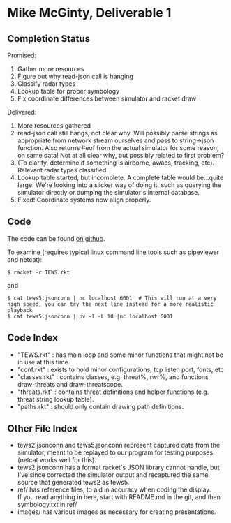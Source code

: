 Mike McGinty, Deliverable 1
===========================


Completion Status
-----------------

Promised:

1. Gather more resources
2. Figure out why read-json call is hanging
3. Classify radar types
4. Lookup table for proper symbology
5. Fix coordinate differences between simulator and racket draw

Delivered:

1. More resources gathered
2. read-json call still hangs, not clear why. Will possibly parse strings as appropriate from network stream ourselves and pass to string->json function. Also returns #eof from the actual simulator for some reason, on same data! Not at all clear why, but possibly related to first problem?
3. (To clarify, determine if something is airborne, awacs, tracking, etc). Relevant radar types classified.
4. Lookup table started, but incomplete. A complete table would be...quite large. We're looking into a slicker way of doing it, such as querying the simulator directly or dumping the simulator's internal database.
5. Fixed! Coordinate systems now align properly.


Code
----

The code can be found [on github](https://github.com/mach327/DCS-RWR-racket).

To examine (requires typical linux command line tools such as pipeviewer and netcat):

	$ racket -r TEWS.rkt

and

	$ cat tews5.jsonconn | nc localhost 6001  # This will run at a very high speed, you can try the next line instead for a more realistic playback
	$ cat tews5.jsonconn | pv -l -L 10 |nc localhost 6001


Code Index
----------

* "TEWS.rkt"    : has main loop and some minor functions that might not be in use at this time.
* "conf.rkt"    : exists to hold minor configurations, tcp listen port, fonts, etc
* "classes.rkt" : contains classes, e.g. threat%, rwr%, and functions draw-threats and draw-threatscope.
* "threats.rkt" : contains threat definitions and helper functions (e.g. threat string lookup table).
* "paths.rkt"   : should only contain drawing path definitions.

Other File Index
-----------------

* tews2.jsonconn and tews5.jsonconn represent captured data from the simulator, meant to be replayed to our program for testing purposes (netcat works well for this).
* tews2.jsonconn has a format racket's JSON library cannot handle, but I've since corrected the simulator output and recaptured the same source that generated tews2 as tews5.
* ref/ has reference files, to aid in accuracy when coding the display.  
	If you read anything in here, start with README.md in the git, and then symbology.txt in ref/
* images/ has various images as necessary for creating presentations.
